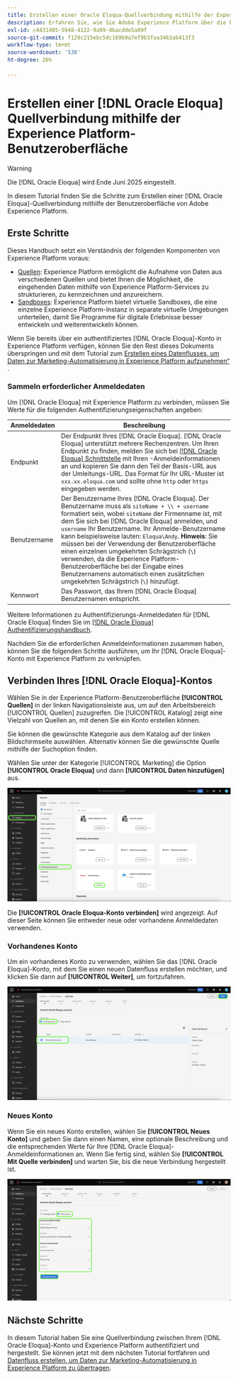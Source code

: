 ```yaml
---
title: Erstellen einer Oracle Eloqua-Quellverbindung mithilfe der Experience Platform-Benutzeroberfläche
description: Erfahren Sie, wie Sie Adobe Experience Platform über die Experience Platform-Benutzeroberfläche mit Oracle Eloqua verbinden.
exl-id: c4431d85-5948-4122-9a99-dbacdde5a09f
source-git-commit: f129c215ebc5dc169b9a7ef9b3faa3463ab413f3
workflow-type: tm+mt
source-wordcount: '538'
ht-degree: 26%

---
```


# Erstellen einer [!DNL Oracle Eloqua] Quellverbindung mithilfe der Experience Platform-Benutzeroberfläche

>[!WARNING]
>
>Die [!DNL Oracle Eloqua] wird Ende Juni 2025 eingestellt.

In diesem Tutorial finden Sie die Schritte zum Erstellen einer [!DNL Oracle Eloqua]-Quellverbindung mithilfe der Benutzeroberfläche von Adobe Experience Platform.

## Erste Schritte

Dieses Handbuch setzt ein Verständnis der folgenden Komponenten von Experience Platform voraus:

* [Quellen](../../../../home.md): Experience Platform ermöglicht die Aufnahme von Daten aus verschiedenen Quellen und bietet Ihnen die Möglichkeit, die eingehenden Daten mithilfe von Experience Platform-Services zu strukturieren, zu kennzeichnen und anzureichern.
* [Sandboxes](../../../../../sandboxes/home.md): Experience Platform bietet virtuelle Sandboxes, die eine einzelne Experience Platform-Instanz in separate virtuelle Umgebungen unterteilen, damit Sie Programme für digitale Erlebnisse besser entwickeln und weiterentwickeln können.

Wenn Sie bereits über ein authentifiziertes [!DNL Oracle Eloqua]-Konto in Experience Platform verfügen, können Sie den Rest dieses Dokuments überspringen und mit dem Tutorial zum [Erstellen eines Datenflusses, um Daten zur Marketing-Automatisierung in Experience Platform aufzunehmen“ ](../../dataflow/marketing-automation.md).

### Sammeln erforderlicher Anmeldedaten

Um [!DNL Oracle Eloqua] mit Experience Platform zu verbinden, müssen Sie Werte für die folgenden Authentifizierungseigenschaften angeben:

| Anmeldedaten | Beschreibung |
| --- | --- |
| Endpunkt | Der Endpunkt Ihres [!DNL Oracle Eloqua]. [!DNL Oracle Eloqua] unterstützt mehrere Rechenzentren. Um Ihren Endpunkt zu finden, melden Sie sich bei [[!DNL Oracle Eloqua] Schnittstelle](https://login.eloqua.com) mit Ihren -Anmeldeinformationen an und kopieren Sie dann den Teil der Basis-URL aus der Umleitungs-URL. Das Format für Ihr URL-Muster ist `xxx.xx.eloqua.com` und sollte ohne `http` oder `https` eingegeben werden. |
| Benutzername | Der Benutzername Ihres [!DNL Oracle Eloqua]. Der Benutzername muss als `siteName + \\ + username` formatiert sein, wobei `siteName` der Firmenname ist, mit dem Sie sich bei [!DNL Oracle Eloqua] anmelden, und `username` Ihr Benutzername. Ihr Anmelde-Benutzername kann beispielsweise lauten: `Eloqua\Andy`. **Hinweis**: Sie müssen bei der Verwendung der Benutzeroberfläche einen einzelnen umgekehrten Schrägstrich (`\`) verwenden, da die Experience Platform-Benutzeroberfläche bei der Eingabe eines Benutzernamens automatisch einen zusätzlichen umgekehrten Schrägstrich (`\`) hinzufügt. |
| Kennwort | Das Passwort, das Ihrem [!DNL Oracle Eloqua] Benutzernamen entspricht. |

Weitere Informationen zu Authentifizierungs-Anmeldedaten für [!DNL Oracle Eloqua] finden Sie im [[!DNL Oracle Eloqua] Authentifizierungshandbuch](https://docs.oracle.com/en/cloud/saas/marketing/eloqua-rest-api/Authentication_Basic.html).

Nachdem Sie die erforderlichen Anmeldeinformationen zusammen haben, können Sie die folgenden Schritte ausführen, um Ihr [!DNL Oracle Eloqua]-Konto mit Experience Platform zu verknüpfen.

## Verbinden Ihres [!DNL Oracle Eloqua]-Kontos

Wählen Sie in der Experience Platform-Benutzeroberfläche **[!UICONTROL Quellen]** in der linken Navigationsleiste aus, um auf den Arbeitsbereich [!UICONTROL Quellen] zuzugreifen. Die [!UICONTROL Katalog] zeigt eine Vielzahl von Quellen an, mit denen Sie ein Konto erstellen können.

Sie können die gewünschte Kategorie aus dem Katalog auf der linken Bildschirmseite auswählen. Alternativ können Sie die gewünschte Quelle mithilfe der Suchoption finden.

Wählen Sie unter der Kategorie [!UICONTROL Marketing] die Option **[!UICONTROL Oracle Eloqua]** und dann **[!UICONTROL Daten hinzufügen]** aus.

![Katalog](../../../../images/tutorials/create/oracle-eloqua/catalog.png)

Die **[!UICONTROL Oracle Eloqua-Konto verbinden]** wird angezeigt. Auf dieser Seite können Sie entweder neue oder vorhandene Anmeldedaten verwenden.

### Vorhandenes Konto

Um ein vorhandenes Konto zu verwenden, wählen Sie das [!DNL Oracle Eloqua]-Konto, mit dem Sie einen neuen Datenfluss erstellen möchten, und klicken Sie dann auf **[!UICONTROL Weiter]**, um fortzufahren.

![vorhanden](../../../../images/tutorials/create/oracle-eloqua/existing.png)

### Neues Konto

Wenn Sie ein neues Konto erstellen, wählen Sie **[!UICONTROL Neues Konto]** und geben Sie dann einen Namen, eine optionale Beschreibung und die entsprechenden Werte für Ihre [!DNL Oracle Eloqua]-Anmeldeinformationen an. Wenn Sie fertig sind, wählen Sie **[!UICONTROL Mit Quelle verbinden]** und warten Sie, bis die neue Verbindung hergestellt ist.

![neu](../../../../images/tutorials/create/oracle-eloqua/new.png)

## Nächste Schritte

In diesem Tutorial haben Sie eine Quellverbindung zwischen Ihrem [!DNL Oracle Eloqua]-Konto und Experience Platform authentifiziert und hergestellt. Sie können jetzt mit dem nächsten Tutorial fortfahren und [Datenfluss erstellen, um Daten zur Marketing-Automatisierung in Experience Platform zu übertragen](../../dataflow/marketing-automation.md).
